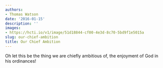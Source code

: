 ```yaml
---
authors:
- Thomas Watson
date: '2016-01-15'
description: ''
images:
- https://hcti.io/v1/image/51d18844-cf00-4e3d-8c70-5bd9f1e5015a
slug: our-chief-ambition
title: Our Chief Ambition
---
```


Oh let this be the thing we are chiefly ambitious of, the enjoyment of God in his ordinances!